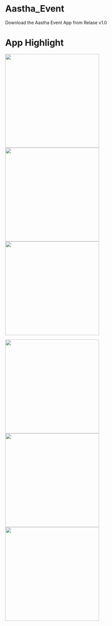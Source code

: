 # Aastha_Event
Download the Aastha Event App from Relase v1.0

# App Highlight

<img src="app_images/1.jpg" width="300" /> <img src="app_images/2.jpg" width="300" /> <img src="app_images/6.jpg" width="300" />

<img src="app_images/3.jpg" width="300" /> <img src="app_images/4.jpg" width="300" /> <img src="app_images/5.jpg" width="300" />
